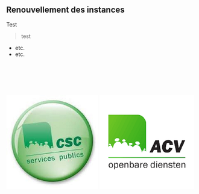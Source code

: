 <style>
footer {
    margin-top: 100px;
}
</style>

## Renouvellement des instances

Test 

> test

* etc.
* etc.

<footer>

![](Logo_CSC-SP.png) ![](Logo_ACV-OD.png)

</footer>
